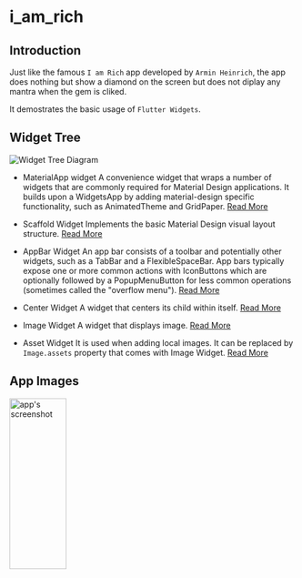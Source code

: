 # i_am_rich

## Introduction
Just like the famous `I am Rich` app developed by `Armin Heinrich`, the app does nothing but show a diamond on the screen but does not diplay any mantra when the gem is cliked.

It demostrates the basic usage of  `Flutter Widgets`.

## Widget Tree
![Widget Tree Diagram](https://user-images.githubusercontent.com/81985376/210165400-89b523de-ff1c-476f-b597-79d444822958.png)

- MaterialApp widget
   A convenience widget that wraps a number of widgets that are commonly required for Material Design applications. It builds upon a WidgetsApp by adding material-design specific functionality, such as AnimatedTheme and GridPaper.
   [Read More](https://api.flutter.dev/flutter/material/MaterialApp-class.html)
   
- Scaffold Widget
   Implements the basic Material Design visual layout structure.
   [Read More](https://api.flutter.dev/flutter/material/Scaffold-class.html)

- AppBar Widget
   An app bar consists of a toolbar and potentially other widgets, such as a TabBar and a FlexibleSpaceBar. App bars typically expose one or more common actions with IconButtons which are optionally followed by a PopupMenuButton for less common operations (sometimes called the "overflow menu").
   [Read More](https://api.flutter.dev/flutter/material/AppBar-class.html)
   
- Center Widget
   A widget that centers its child within itself.
   [Read More](https://api.flutter.dev/flutter/widgets/Center-class.html)
   
- Image Widget
   A widget that displays image.
   [Read More](https://api.flutter.dev/flutter/widgets/Image-class.html)
   
- Asset Widget
   It is used when adding local images. 
   It can be replaced by `Image.assets` property that comes with Image Widget.
   [Read More](https://api.flutter.dev/flutter/painting/AssetImage-class.html)
   

## App Images
<img alt="app's screenshot" src="https://user-images.githubusercontent.com/81985376/210165768-5938f8ff-65c0-4e80-9f0b-f79f5ab10ed2.jpg" width="100" height="300">

